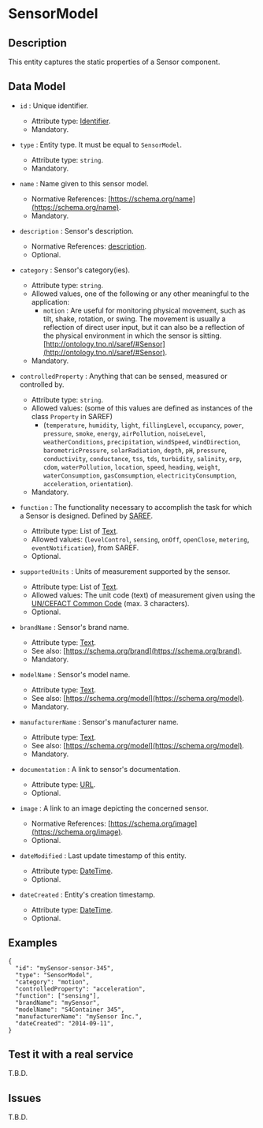 # SensorModel

## Description

This entity captures the static properties of a Sensor component. 

## Data Model

+ `id` : Unique identifier. 
    + Attribute type: [Identifier](https://fiware.github.io/dataModels/common-schema.json#/definitions/EntityIdentifierType).
    + Mandatory.

+ `type` : Entity type. It must be equal to `SensorModel`.
    + Attribute type: `string`.
    + Mandatory.

+ `name` : Name given to this sensor model.
    + Normative References: [https://schema.org/name](https://schema.org/name).
    + Mandatory.
    
+ `description` : Sensor's description.
    + Normative References: [description](https://schema.org/description).
    + Optional.

+ `category` : Sensor's category(ies).
    + Attribute type: `string`.
    + Allowed values, one of the following or any other meaningful to the application:
        + `motion` : Are useful for monitoring physical movement, such as tilt, shake, rotation, or swing. The movement is usually a reflection of direct user input, but it can also be a reflection of the physical environment in which the sensor is sitting. 
        [http://ontology.tno.nl/saref/#Sensor](http://ontology.tno.nl/saref/#Sensor).
    + Mandatory.

+ `controlledProperty` : Anything that can be sensed, measured or controlled by.
    + Attribute type: `string`.
    + Allowed values: (some of this values are defined as instances of the class `Property` in SAREF)
        + (`temperature`, `humidity`, `light`, `fillingLevel`, `occupancy`, `power`, `pressure`, `smoke`, `energy`, `airPollution`, `noiseLevel`, `weatherConditions`, `precipitation`, `windSpeed`, `windDirection`, `barometricPressure`, `solarRadiation`, `depth`, `pH`, `pressure`, `conductivity`, `conductance`, `tss`, `tds`, `turbidity`, `salinity`, `orp`, `cdom`, `waterPollution`, `location`, `speed`, `heading`, `weight`, `waterConsumption`, `gasComsumption`, `electricityConsumption`, `acceleration`, `orientation`).
    + Mandatory.

+ `function` :  The functionality necessary to accomplish the task for which a Sensor is designed.
    Defined by [SAREF](https://w3id.org/saref#Function).
    + Attribute type: List of [Text](https://schema.org/Text).
    + Allowed values: (`levelControl`, `sensing`, `onOff`, `openClose`, `metering`, `eventNotification`), from SAREF.
    + Optional.
  
+ `supportedUnits` : Units of measurement supported by the sensor.
    + Attribute type: List of [Text](https://schema.org/Text).
    + Allowed values: The unit code (text) of measurement given using the
        [UN/CEFACT Common Code](http://wiki.goodrelations-vocabulary.org/Documentation/UN/CEFACT_Common_Codes) (max. 3 characters).
    + Optional.

+ `brandName` : Sensor's brand name.
    + Attribute type: [Text](https://schema.org/Text).
    + See also: [https://schema.org/brand](https://schema.org/brand).
    + Mandatory.

+ `modelName` : Sensor's model name.
    + Attribute type: [Text](https://schema.org/Text).
    + See also: [https://schema.org/model](https://schema.org/model).
    + Mandatory.

+ `manufacturerName` : Sensor's manufacturer name.
    + Attribute type: [Text](https://schema.org/Text).
    + See also: [https://schema.org/model](https://schema.org/model).
    + Mandatory.

+ `documentation` : A link to sensor's documentation.
    + Attribute type: [URL](https://schema.org/URL).
    + Optional.

+ `image` : A link to an image depicting the concerned sensor.
    + Normative References: [https://schema.org/image](https://schema.org/image).
    + Optional.

+ `dateModified` : Last update timestamp of this entity.
    + Attribute type: [DateTime](https://schema.org/DateTime).
    + Optional.

+ `dateCreated` : Entity's creation timestamp.
    + Attribute type: [DateTime](https://schema.org/DateTime).
    + Optional.

## Examples

    {
      "id": "mySensor-sensor-345",
      "type": "SensorModel",
      "category": "motion",
      "controlledProperty": "acceleration",
      "function": ["sensing"],
      "brandName": "mySensor",
      "modelName": "S4Container 345",
      "manufacturerName": "mySensor Inc.",
      "dateCreated": "2014-09-11",
    }

## Test it with a real service

T.B.D.

## Issues

T.B.D.
